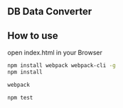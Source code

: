 DB Data Converter
------------------

## How to use
open index.html in your Browser


```bash
npm install webpack webpack-cli -g
npm install

webpack

npm test
```